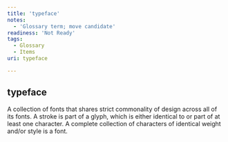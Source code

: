```yaml
---
title: 'typeface'
notes:
  - 'Glossary term; move candidate'
readiness: 'Not Ready'
tags:
  - Glossary
  - Items
uri: typeface

---
```

## typeface

A collection of fonts that shares strict commonality of design across all of its fonts. A stroke is part of a glyph, which is either identical to or part of at least one character. A complete collection of characters of identical weight and/or style is a font.

